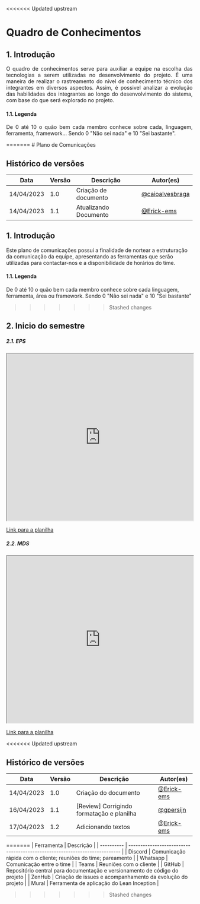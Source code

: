 <<<<<<< Updated upstream
# Quadro de Conhecimentos


## 1. Introdução

<p align="justify">
O quadro de conhecimentos serve para auxiliar a equipe na escolha das tecnologias
a serem utilizadas no desenvolvimento do projeto. É uma maneira de realizar o
rastreamento do nível de conhecimento técnico dos integrantes em diversos aspectos.
Assim, é possivel analizar a evolução das habilidades dos integrantes ao longo do
desenvolvimento do sistema, com base do que será explorado no projeto.
</p>

#### 1.1. Legenda

<p align="justify">
De 0 até 10 o quão bem cada membro conhece sobre cada, linguagem, ferramenta,
framework...
Sendo 0 "Não sei nada" e 10 "Sei bastante".
</p>
=======
# Plano de Comunicações

## Histórico de versões

| Data       | Versão | Descrição             | Autor(es)                                           |
| ---------- | ------ | --------------------- | --------------------------------------------------- |
| 14/04/2023 | 1.0    | Criação de documento  | [@caioalvesbraga](http://github.com/caioalvesbraga) |
| 14/04/2023 | 1.1    | Atualizando Documento | [@Erick-ems](https://github.com/Erick-ems)          |

## 1. Introdução

Este plano de comunicações possui a finalidade de nortear a estruturação da comunicação da equipe, apresentando as ferramentas que serão utilizadas para contactar-nos e a disponibilidade de horários do time.

#### 1.1. Legenda

De 0 até 10 o quão bem cada membro conhece sobre cada linguagem, ferramenta, área ou framework.
Sendo 0 "Não sei nada" e 10 "Sei bastante"
>>>>>>> Stashed changes

## 2. Inicio do semestre

##### 2.1. EPS

<iframe width="100%" height="450px" style={{minWidth: "640px", minHeight: "480px", backgroundColor: "#f4f4f4", border: "1px solid #efefef" }} src="https://docs.google.com/spreadsheets/d/1tATyScc1L-jDpMh6-EVM9ShE0iP0qzveJQU2fAw-Bpo/edit#gid=0"></iframe>

[Link para a planilha](https://docs.google.com/spreadsheets/d/1tATyScc1L-jDpMh6-EVM9ShE0iP0qzveJQU2fAw-Bpo/edit#gid=0)

##### 2.2. MDS

<iframe width="100%" height="450px" style={{minWidth: "640px", minHeight: "480px", backgroundColor: "#f4f4f4", border: "1px solid #efefef" }} src="https://docs.google.com/spreadsheets/d/15Twb3D9h2yhIhmJAZ1CEta_e71qJ29qsbvEYwetcjQ8/edit#gid=0"></iframe>

[Link para a planilha](https://docs.google.com/spreadsheets/d/15Twb3D9h2yhIhmJAZ1CEta_e71qJ29qsbvEYwetcjQ8/edit#gid=0)


<<<<<<< Updated upstream
## Histórico de versões

| Data       | Versão | Descrição                                 | Autor(es)                                  |
| ---------- | ------ | ----------------------------------------- | ------------------------------------------ |
| 14/04/2023 | 1.0    | Criação do documento                      | [@Erick-ems](https://github.com/Erick-ems) |
| 16/04/2023 | 1.1    | [Review] Corrigindo formatação e planilha | [@gpersijn](https://github.com/Erick-ems)  |
| 17/04/2023 | 1.2    | Adicionando textos | [@Erick-ems](https://github.com/Erick-ems) |
=======
| Ferramenta | Descrição                                                                  |
| ---------- | -------------------------------------------------------------------------- |
| Discord    | Comunicação rápida com o cliente; reuniões do time; pareamento             |
| Whatsapp   | Comunicação entre o time                                                   |
| Teams      | Reuniões com o cliente                                                     |
| GitHub     | Repositório central para documentação e versionamento de código do projeto |
| ZenHub     | Criação de issues e acompanhamento da evolução do projeto                  |
| Mural      | Ferramenta de aplicação do Lean Inception                                  |
>>>>>>> Stashed changes

